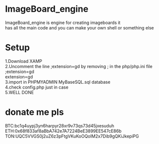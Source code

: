 # ImageBoard_engine

ImageBoard_engine is engine for creating imageboards it  
has all the main code and you can make your own shell or something else

# Setup
1.Download XAMP  
2.Uncomment the line ;extension=gd by removing ; in the php/php.ini file  
  ;extension=gd  
  extension=gd     
  3.import in PHPMYADMIN MyBaseSQL.sql database  
  4.check config.php just in case  
  5.WELL DONE 
  
# donate me pls  
BTC:bc1q4uypj3yn6harpyr28xr9v73qs73d45jxesuduh  
ETH:0x68f833af8aBbA742e7A7224BeE3899EE547cE86b  
TON:UQC5VVGS0j2uZ6z3pFtgVKuKoOQoIM2x7Dib9gQKiJkepiPG
